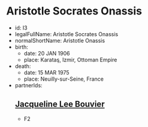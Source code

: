 # Aristotle Socrates Onassis
- id: I3
- legalFullName: Aristotle Socrates Onassis
- normalShortName: Aristotle Onassis
- birth:
  - date: 20 JAN 1906
  - place: Karataş, Izmir, Ottoman Empire
- death:
  - date: 15 MAR 1975
  - place: Neuilly-sur-Seine, France
- partnerIds:
  ## [Jacqueline Lee Bouvier](../../families/F2)
  - F2
